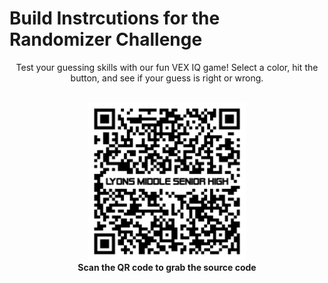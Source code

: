 # Build Instrcutions for the Randomizer Challenge

<div align="center">
Test your guessing skills with our fun VEX IQ game! Select a color, hit the button, and see if your guess is right or wrong.
<br/>
<br/>
<p>
<img src="https://raw.githubusercontent.com/Lyons-Middle-Senior-High-Robotics/vexiq-candy-randomizer/refs/heads/main/images/qr-code.png" width=50% height=50%>
<br/>
<b>Scan the QR code to grab the source code</b>
</p>
</div>

